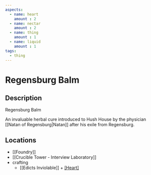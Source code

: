 ```yaml
---
aspects: 
  - name: heart
    amount : 2
  - name: nectar
    amount : 2
  - name: thing
    amount : 1
  - name: liquid
    amount : 1
tags:
  - thing
---
```


# Regensburg Balm

## Description
Regensburg Balm

An invaluable herbal cure introduced to Hush House by the physician [[Natan of Regensburg|Natan]] after his exile from Regensburg.
## Locations
- [[Foundry]]
- [[Crucible Tower - Interview Laboratory]]
- crafting
	- [[Edicts Inviolable]] + [[Heart]](5)